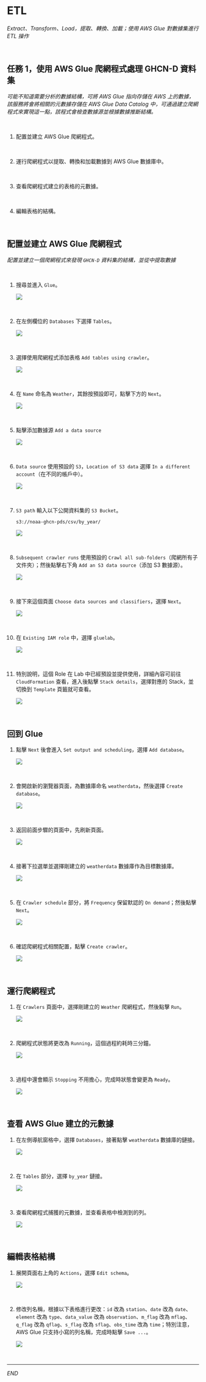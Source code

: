 # ETL

_Extract、Transform、Load，提取、轉換、加載；使用 AWS Glue 對數據集進行 ETL 操作_

<br>

## 任務 1，使用 AWS Glue 爬網程式處理 GHCN-D 資料集

_可能不知道需要分析的數據結構，可將 AWS Glue 指向存儲在 AWS 上的數據，該服務將會將相關的元數據存儲在 AWS Glue Data Catalog 中，可通過建立爬網程式來實現這一點，該程式會檢查數據源並根據數據推斷結構。_

<br>

1. 配置並建立 AWS Glue 爬網程式。

<br>

2. 運行爬網程式以提取、轉換和加載數據到 AWS Glue 數據庫中。

<br>

3. 查看爬網程式建立的表格的元數據。

<br>

4. 編輯表格的結構。

<br>

## 配置並建立 AWS Glue 爬網程式

_配置並建立一個爬網程式來發現 `GHCN-D` 資料集的結構，並從中提取數據_

<br>

1. 搜尋並進入 `Glue`。

    ![](images/img_01.png)

<br>

2. 在左側欄位的 `Databases` 下選擇 `Tables`。

    ![](images/img_02.png)

<br>

3. 選擇使用爬網程式添加表格 `Add tables using crawler`。

    ![](images/img_03.png)

<br>

4. 在 `Name` 命名為 `Weather`，其餘按預設即可，點擊下方的 `Next`。

    ![](images/img_04.png)

<br>

5. 點擊添加數據源 `Add a data source`

    ![](images/img_05.png)

<br>

6. `Data source` 使用預設的 `S3`，`Location of S3 data` 選擇 `In a different account`（在不同的帳戶中）。

    ![](images/img_06.png)

<br>

7. `S3 path` 輸入以下公開資料集的 `S3 Bucket`。

    ```bash
    s3://noaa-ghcn-pds/csv/by_year/
    ```

    ![](images/img_07.png)

<br>

8. `Subsequent crawler runs` 使用預設的 `Crawl all sub-folders`（爬網所有子文件夾）；然後點擊右下角 `Add an S3 data source`（添加 S3 數據源）。

    ![](images/img_08.png)

<br>

9. 接下來這個頁面 `Choose data sources and classifiers`，選擇 `Next`。

    ![](images/img_09.png)

<br>

10. 在 `Existing IAM role` 中，選擇 `gluelab`。

    ![](images/img_10.png)

<br>

11. 特別說明，這個 Role 在 Lab 中已經預設並提供使用，詳細內容可前往 `CloudFormation` 查看，進入後點擊 `Stack details`，選擇對應的 Stack，並切換到 `Template` 頁籤就可查看。

    ![](images/img_11.png)

<br>

## 回到 Glue

1. 點擊 `Next` 後會進入 `Set output and scheduling`，選擇 `Add database`。

    ![](images/img_12.png)

<br>

2. 會開啟新的瀏覽器頁面，為數據庫命名 `weatherdata`，然後選擇 `Create database`。

    ![](images/img_13.png)

<br>

3. 返回前面步驟的頁面中，先刷新頁面。

    ![](images/img_14.png)

<br>

4. 接著下拉選單並選擇剛建立的 `weatherdata` 數據庫作為目標數據庫。

    ![](images/img_15.png)

<br>

5. 在 `Crawler schedule` 部分，將 `Frequency` 保留默認的 `On demand`；然後點擊 `Next`。

    ![](images/img_16.png)

<br>

6. 確認爬網程式相關配置，點擊 `Create crawler`。

    ![](images/img_17.png)

<br>

## 運行爬網程式

1. 在 `Crawlers` 頁面中，選擇剛建立的 `Weather` 爬網程式，然後點擊 `Run`。

    ![](images/img_18.png)

<br>

2. 爬網程式狀態將更改為 `Running`，這個過程約耗時三分鐘。

    ![](images/img_19.png)

<br>

3. 過程中還會顯示 `Stopping` 不用擔心，完成時狀態會變更為 `Ready`。

    ![](images/img_20.png)

<br>

## 查看 AWS Glue 建立的元數據

1. 在左側導航窗格中，選擇 `Databases`，接著點擊 `weatherdata` 數據庫的鏈接。

    ![](images/img_21.png)

<br>

2. 在 `Tables` 部分，選擇 `by_year` 鏈接。

    ![](images/img_22.png)

<br>

3. 查看爬網程式捕獲的元數據，並查看表格中檢測到的列。

    ![](images/img_23.png)

<br>

## 編輯表格結構

1. 展開頁面右上角的 `Actions`，選擇 `Edit schema`。

    ![](images/img_24.png)

<br>

2. 修改列名稱，根據以下表格進行更改：`id` 改為 `station`、`date` 改為 `date`、`element` 改為 `type`、`data_value` 改為 `observation`、`m_flag` 改為 `mflag`、`q_flag` 改為 `qflag`、`s_flag` 改為 `sflag`、`obs_time` 改為 `time`；特別注意，AWS Glue 只支持小寫的列名稱，完成時點擊 `Save ...`。

    ![](images/img_25.png)

<br>

___

_END_